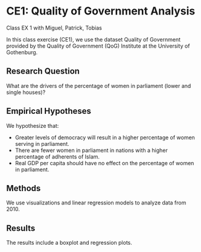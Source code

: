 # CE1: Quality of Government Analysis
Class EX 1 with Miguel, Patrick, Tobias

In this class exercise (CE1), we use the dataset Quality of Government provided by the Quality of Government (QoG) Institute at the University of Gothenburg.

## Research Question

What are the drivers of the percentage of women in parliament (lower and single houses)?

## Empirical Hypotheses

We hypothesize that:
- Greater levels of democracy will result in a higher percentage of women serving in parliament.
- There are fewer women in parliament in nations with a higher percentage of adherents of Islam.
- Real GDP per capita should have no effect on the percentage of women in parliament.

## Methods

We use visualizations and linear regression models to analyze data from 2010.

## Results

The results include a boxplot and regression plots.

